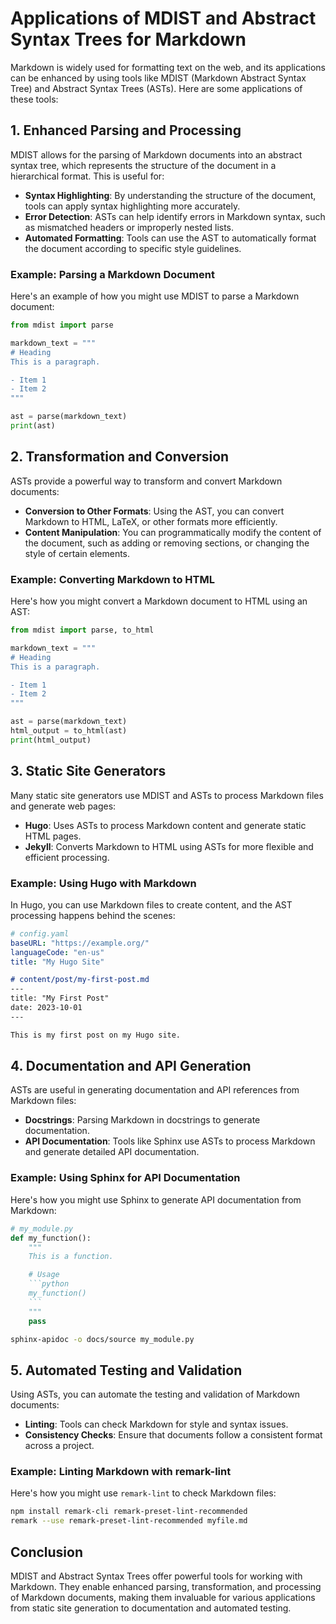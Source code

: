 # Applications of MDIST and Abstract Syntax Trees for Markdown

Markdown is widely used for formatting text on the web, and its applications can be enhanced by using tools like MDIST (Markdown Abstract Syntax Tree) and Abstract Syntax Trees (ASTs). Here are some applications of these tools:

## 1. **Enhanced Parsing and Processing**

MDIST allows for the parsing of Markdown documents into an abstract syntax tree, which represents the structure of the document in a hierarchical format. This is useful for:

- **Syntax Highlighting**: By understanding the structure of the document, tools can apply syntax highlighting more accurately.
- **Error Detection**: ASTs can help identify errors in Markdown syntax, such as mismatched headers or improperly nested lists.
- **Automated Formatting**: Tools can use the AST to automatically format the document according to specific style guidelines.

### Example: Parsing a Markdown Document

Here's an example of how you might use MDIST to parse a Markdown document:

```python
from mdist import parse

markdown_text = """
# Heading
This is a paragraph.

- Item 1
- Item 2
"""

ast = parse(markdown_text)
print(ast)
```

## 2. **Transformation and Conversion**

ASTs provide a powerful way to transform and convert Markdown documents:

- **Conversion to Other Formats**: Using the AST, you can convert Markdown to HTML, LaTeX, or other formats more efficiently.
- **Content Manipulation**: You can programmatically modify the content of the document, such as adding or removing sections, or changing the style of certain elements.

### Example: Converting Markdown to HTML

Here's how you might convert a Markdown document to HTML using an AST:

```python
from mdist import parse, to_html

markdown_text = """
# Heading
This is a paragraph.

- Item 1
- Item 2
"""

ast = parse(markdown_text)
html_output = to_html(ast)
print(html_output)
```

## 3. **Static Site Generators**

Many static site generators use MDIST and ASTs to process Markdown files and generate web pages:

- **Hugo**: Uses ASTs to process Markdown content and generate static HTML pages.
- **Jekyll**: Converts Markdown to HTML using ASTs for more flexible and efficient processing.

### Example: Using Hugo with Markdown

In Hugo, you can use Markdown files to create content, and the AST processing happens behind the scenes:

```yaml
# config.yaml
baseURL: "https://example.org/"
languageCode: "en-us"
title: "My Hugo Site"
```

```markdown
# content/post/my-first-post.md
---
title: "My First Post"
date: 2023-10-01
---

This is my first post on my Hugo site.
```

## 4. **Documentation and API Generation**

ASTs are useful in generating documentation and API references from Markdown files:

- **Docstrings**: Parsing Markdown in docstrings to generate documentation.
- **API Documentation**: Tools like Sphinx use ASTs to process Markdown and generate detailed API documentation.

### Example: Using Sphinx for API Documentation

Here's how you might use Sphinx to generate API documentation from Markdown:

```python
# my_module.py
def my_function():
    """
    This is a function.

    # Usage
    ```python
    my_function()
    ```
    """
    pass
```

```bash
sphinx-apidoc -o docs/source my_module.py
```

## 5. **Automated Testing and Validation**

Using ASTs, you can automate the testing and validation of Markdown documents:

- **Linting**: Tools can check Markdown for style and syntax issues.
- **Consistency Checks**: Ensure that documents follow a consistent format across a project.

### Example: Linting Markdown with remark-lint

Here's how you might use `remark-lint` to check Markdown files:

```bash
npm install remark-cli remark-preset-lint-recommended
remark --use remark-preset-lint-recommended myfile.md
```

## Conclusion

MDIST and Abstract Syntax Trees offer powerful tools for working with Markdown. They enable enhanced parsing, transformation, and processing of Markdown documents, making them invaluable for various applications from static site generation to documentation and automated testing.

